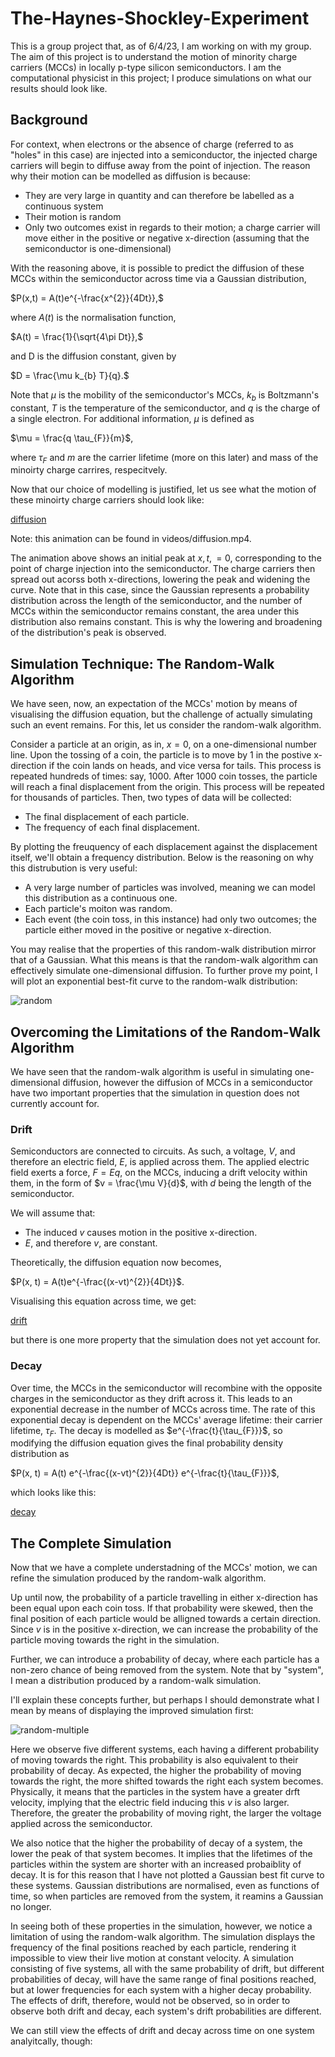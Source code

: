 # The-Haynes-Shockley-Experiment

This is a group project that, as of 6/4/23, I am working on with my group. The aim of this project is to understand the motion of minority charge carriers (MCCs) in locally p-type silicon semiconductors. I am the computational physicist in this project; I produce simulations on what our results should look like.

## Background

For context, when electrons or the absence of charge (referred to as "holes" in this case) are injected into a semiconductor, the injected charge carriers will begin to diffuse away from the point of injection. The reason why their motion can be modelled as diffusion is because:

* They are very large in quantity and can therefore be labelled as a continuous system
* Their motion is random
* Only two outcomes exist in regards to their motion; a charge carrier will move either in the positive or negative x-direction (assuming that the semiconductor is one-dimensional)

With the reasoning above, it is possible to predict the diffusion of these MCCs within the semiconductor across time via a Gaussian distribution,

$P(x,t) = A(t)e^{-\frac{x^{2}}{4Dt}},$

where $A(t)$ is the normalisation function,

$A(t) = \frac{1}{\sqrt{4\pi Dt}},$

and D is the diffusion constant, given by

$D = \frac{\mu k_{b} T}{q}.$

Note that $\mu$ is the mobility of the semiconductor's MCCs, $k_{b}$ is Boltzmann's constant, $T$ is the temperature of the semiconductor, and $q$ is the charge of a single electron. For additional information, $\mu$ is defined as

$\mu = \frac{q \tau_{F}}{m}$,

where $\tau_{F}$ and $m$ are the carrier lifetime (more on this later) and mass of the minoirty charge carrires, respecitvely.

Now that our choice of modelling is justified, let us see what the motion of these minoirty charge carriers should look like:

[diffusion](https://user-images.githubusercontent.com/102374376/226909400-230ca4e8-aa51-4044-b80e-1f2a0e5b17b2.mp4)

Note: this animation can be found in videos/diffusion.mp4.

The animation above shows an initial peak at $x, t, = 0$, corresponding to the point of charge injection into the semiconductor. The charge carriers then spread out acorss both x-directions, lowering the peak and widening the curve. Note that in this case, since the Gaussian represents a probability distribution across the length of the semiconductor, and the number of MCCs within the semiconductor remains constant, the area under this distribution also remains constant. This is why the lowering and broadening of the distribution's peak is observed.

## Simulation Technique: The Random-Walk Algorithm

We have seen, now, an expectation of the MCCs' motion by means of visualising the diffusion equation, but the challenge of actually simulating such an event remains. For this, let us consider the random-walk algorithm.

Consider a particle at an origin, as in, $x = 0$, on a one-dimensional number line. Upon the tossing of a coin, the particle is to move by 1 in the postive x-direction if the coin lands on heads, and vice versa for tails. This process is repeated hundreds of times: say, 1000. After 1000 coin tosses, the particle will reach a final displacement from the origin. This process will be repeated for thousands of particles. Then, two types of data will be collected:

* The final displacement of each particle.
* The frequency of each final displacement.

By plotting the freuquency of each displacement against the displacement itself, we'll obtain a frequency distribution. Below is the reasoning on why this distrubution is very useful:

* A very large number of particles was involved, meaning we can model this distribution as a continuous one.
* Each particle's moiton was random.
* Each event (the coin toss, in this instance) had only two outcomes; the particle either moved in the positive or negative x-direction.

You may realise that the properties of this random-walk distribution mirror that of a Gaussian. What this means is that the random-walk algorithm can effectively simulate one-dimensional diffusion. To further prove my point, I will plot an exponential best-fit curve to the random-walk distribution:

![random](https://user-images.githubusercontent.com/102374376/230256953-c3636941-6a23-4906-9922-737db680612b.png)

## Overcoming the Limitations of the Random-Walk Algorithm

We have seen that the random-walk algorithm is useful in simulating one-dimensional diffusion, however the diffusion of MCCs in a semiconductor have two important properties that the simulation in question does not currently account for.

### Drift

Semiconductors are connected to circuits. As such, a voltage, $V$,  and therefore an electric field, $E$, is applied across them. The applied electric field exerts a force, $F = Eq$, on the MCCs, inducing a drift velocity within them, in the form of $v = \frac{\mu V}{d}$, with $d$ being the length of the semiconductor.

We will assume that:

* The induced $v$ causes motion in the positive x-direction.
* $E$, and therefore $v$, are constant.

Theoretically, the diffusion equation now becomes,

$P(x, t) = A(t)e^{-\frac{(x-vt)^{2}}{4Dt}}$.

Visualising this equation across time, we get:

[drift](https://user-images.githubusercontent.com/102374376/230268308-19da0f77-2418-4a13-bbb4-222c683b98f3.mp4)

but there is one more property that the simulation does not yet account for.

### Decay

Over time, the MCCs in the semiconductor will recombine with the opposite charges in the semiconductor as they drift across it. This leads to an exponential decrease in the number of MCCs across time. The rate of this exponential decay is dependent on the MCCs' average lifetime: their carrier lifetime, $\tau_{F}$. The decay is modelled as $e^{-\frac{t}{\tau_{F}}}$, so modifying the diffusion equation gives the final probability density distribution as

$P(x, t) = A(t) e^{-\frac{(x-vt)^{2}}{4Dt}} e^{-\frac{t}{\tau_{F}}}$,

which looks like this:

[decay](https://user-images.githubusercontent.com/102374376/230268628-0a113ab1-6e9d-419d-9f95-5dbf92b53511.mp4)

## The Complete Simulation

Now that we have a complete understadning of the MCCs' motion, we can refine the simulation produced by the random-walk algorithm.

Up until now, the probability of a particle travelling in either x-direction has been equal upon each coin toss. If that probability were skewed, then the final position of each particle would be alligned towards a certain direction. Since $v$ is in the positive x-direction, we can increase the probability of the particle moving towards the right in the simulation.

Further, we can introduce a probability of decay, where each particle has a non-zero chance of being removed from the system. Note that by "system", I mean a distribution produced by a random-walk simulation.

I'll explain these concepts further, but perhaps I should demonstrate what I mean by means of displaying the improved simulation first:

![random-multiple](https://user-images.githubusercontent.com/102374376/230269761-6c6b0a62-241a-4d78-b9dc-cb5aacae6f47.png)

Here we observe five different systems, each having a different probability of moving towards the right. This probability is also equivalent to their probability of decay. As expected, the higher the probability of moving towards the right, the more shifted towards the right each system becomes. Physically, it means that the particles in the system have a greater drft velocity, implying that the electric field inducing this $v$ is also larger. Therefore, the greater the probability of moving right, the larger the voltage applied across the semiconductor.

We also notice that the higher the probability of decay of a system, the lower the peak of that system becomes. It implies that the lifetimes of the particles within the system are shorter with an increased probaiblity of decay. It is for this reason that I have not plotted a Gaussian best fit curve to these systems. Gaussian distributions are normalised, even as functions of time, so when particles are removed from the system, it reamins a Gaussian no longer.

In seeing both of these properties in the simulation, however, we notice a limitation of using the random-walk algorithm. The simulation displays the frequency of the final positions reached by each particle, rendering it impossible to view their live motion at constant velocity. A simulation consisting of five systems, all with the same probability of drift, but different probabilities of decay, will have the same range of final positions reached, but at lower frequencies for each system with a higher decay probability. The effects of drift, therefore, would not be observed, so in order to observe both drift and decay, each system's drift probabilities are different.

We can still view the effects of drift and decay across time on one system analyitcally, though:

